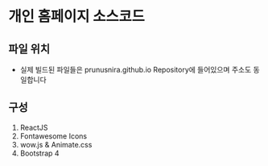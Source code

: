 # 개인 홈페이지 소스코드
## 파일 위치
* 실제 빌드된 파일들은 prunusnira.github.io Repository에 들어있으며 주소도 동일합니다
## 구성
1. ReactJS
2. Fontawesome Icons
3. wow.js & Animate.css
4. Bootstrap 4